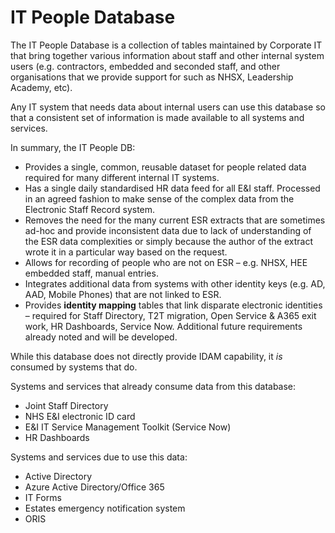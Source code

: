 # IT People Database

The IT People Database is a collection of tables maintained by Corporate IT that bring together various information about staff and other internal system users
(e.g. contractors, embedded and seconded staff, and other organisations that we provide support for such as NHSX, Leadership Academy, etc).

Any IT system that needs data about internal users can use this database so that a consistent set of information is made available to all systems and services.

In summary, the IT People DB:

*	Provides a single, common, reusable dataset for people related data required for many different internal IT systems.
*	Has a single daily standardised HR data feed for all E&I staff. Processed in an agreed fashion to make sense of the complex data from the Electronic Staff Record system.
*	Removes the need for the many current ESR extracts that are sometimes ad-hoc and provide inconsistent data due to lack of understanding 
  of the ESR data complexities or simply because the author of the extract wrote it in a particular way based on the request.
*	Allows for recording of people who are not on ESR – e.g. NHSX, HEE embedded staff, manual entries.
*	Integrates additional data from systems with other identity keys (e.g. AD, AAD, Mobile Phones) that are not linked to ESR.
*	Provides **identity mapping** tables that link disparate electronic identities – required for Staff Directory, T2T migration, Open Service & 
  A365 exit work, HR Dashboards, Service Now. Additional future requirements already noted and will be developed.

While this database does not directly provide IDAM capability, it _is_ consumed by systems that do.

Systems and services that already consume data from this database:

* Joint Staff Directory
* NHS E&I electronic ID card
* E&I IT Service Management Toolkit (Service Now)
* HR Dashboards

Systems and services due to use this data:

* Active Directory
* Azure Active Directory/Office 365
* IT Forms
* Estates emergency notification system
* ORIS
